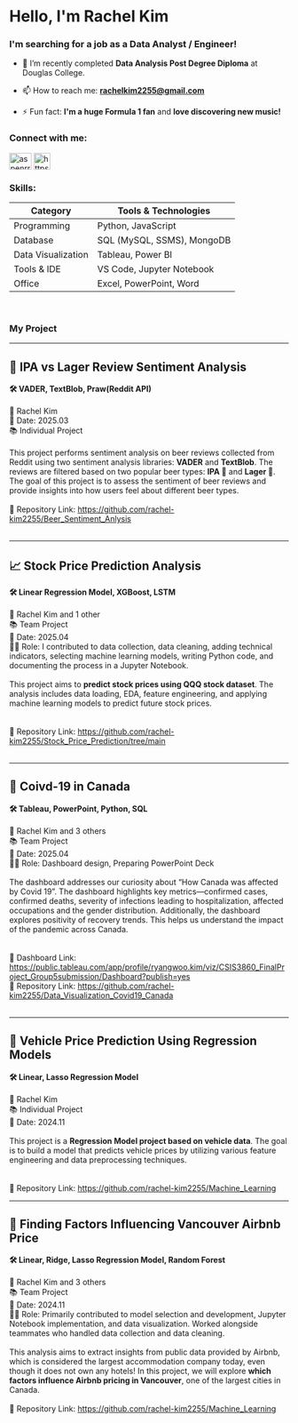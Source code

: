 <h1 align="left">Hello, I'm Rachel Kim</h1>
<h3 align="left">I'm searching for a job as a Data Analyst / Engineer!</h3>

- 🌱 I’m recently completed **Data Analysis Post Degree Diploma** at Douglas College.

- 📫 How to reach me: **rachelkim2255@gmail.com**

- ⚡ Fun fact: **I'm a huge Formula 1 fan** and **love discovering new music!**


<h3 align="left">Connect with me:</h3>
<p align="left">
<a href="https://instagram.com/aspenrr" target="blank"><img align="center" src="https://raw.githubusercontent.com/rahuldkjain/github-profile-readme-generator/master/src/images/icons/Social/instagram.svg" alt="aspenrr" height="30" width="40" /></a>
<a href="https://linkedin.com/in/rachel-kim2255/?locale=en_us" target="blank"><img align="center" src="https://cdn-icons-png.flaticon.com/512/174/174857.png" alt="https://www.linkedin.com/in/rachel-kim2255/?locale=en_us" height="30" width="30" /></a>
</p>

<h3 align="left">Skills:</h3>

<p>

| Category           | Tools & Technologies                |
|--------------------|-------------------------------------|
| Programming        | Python, JavaScript                  |
| Database           | SQL (MySQL, SSMS), MongoDB          |
| Data Visualization | Tableau, Power BI                   |
| Tools & IDE        | VS Code, Jupyter Notebook           |
| Office             | Excel, PowerPoint, Word             |

</p>
<br>

<h3 align="left">My Project</h3>

---

## 🍻 IPA vs Lager Review Sentiment Analysis  
**🛠️ VADER, TextBlob, Praw(Reddit API)**  
<br>
📎 Rachel Kim  
📅 Date: 2025.03  
📚 Individual Project  
<br>
This project performs sentiment analysis on beer reviews collected from Reddit using two sentiment analysis libraries: 
**VADER** and **TextBlob**. The reviews are filtered based on two popular beer types: **IPA 🍺** and **Lager 🍺**. The goal of this project is to assess the sentiment of beer reviews and provide insights into how users feel about different beer types.
<br>
<br>
🔗 Repository Link: https://github.com/rachel-kim2255/Beer_Sentiment_Anlysis  
<br>

---
## 📈 Stock Price Prediction Analysis  
**🛠️ Linear Regression Model, XGBoost, LSTM**   
<br>
📎 Rachel Kim and 1 other  
📚 Team Project    
📅 Date: 2025.04  
👩‍💻 Role: I contributed to data collection, data cleaning, adding technical indicators, selecting machine learning models, writing Python code, and documenting the process in a Jupyter Notebook.  
<br>
This project aims to **predict stock prices using QQQ stock dataset**. The analysis includes data loading, EDA, feature engineering, and applying machine learning models to predict future stock prices.  
<br>
<br>
🔗 Repository Link: https://github.com/rachel-kim2255/Stock_Price_Prediction/tree/main  
<br>

---
## 🦠 Coivd-19 in Canada  
**🛠️ Tableau, PowerPoint, Python, SQL**  
<br>
📎 Rachel Kim and 3 others  
📚 Team Project  
📅 Date: 2025.04  
👩‍💻 Role: Dashboard design, Preparing PowerPoint Deck  
<br>
The dashboard addresses our curiosity about “How Canada was affected by Covid 19”. The dashboard highlights key metrics—confirmed cases, confirmed deaths, severity of infections leading to hospitalization, affected occupations and the gender distribution. Additionally, the dashboard explores positivity of recovery trends. This helps us understand the impact of the pandemic across Canada.    
<br>
<br>
🎨 Dashboard Link: https://public.tableau.com/app/profile/ryangwoo.kim/viz/CSIS3860_FinalProject_Group5submission/Dashboard?publish=yes  
🔗 Repository Link: https://github.com/rachel-kim2255/Data_Visualization_Covid19_Canada  
<br>

---
## 🚙 Vehicle Price Prediction Using Regression Models  
**🛠️ Linear, Lasso Regression Model**  
<br>
📎 Rachel Kim  
📚 Individual Project  
📅 Date: 2024.11  
<br>
This project is a **Regression Model project based on vehicle data**. The goal is to build a model that predicts vehicle prices by utilizing various feature engineering and data preprocessing techniques.  
<br>
<br>
🔗 Repository Link: https://github.com/rachel-kim2255/Machine_Learning
<br>

---

## 🏡 Finding Factors Influencing Vancouver Airbnb Price  
**🛠️ Linear, Ridge, Lasso Regression Model, Random Forest**  
<br>
📎 Rachel Kim and 3 others  
📚 Team Project  
📅 Date: 2024.11  
👩‍💻 Role: Primarily contributed to model selection and development, Jupyter Notebook implementation, and data visualization. Worked alongside teammates who handled data collection and data cleaning.  
<br>
This analysis aims to extract insights from public data provided by Airbnb, which is considered the largest accommodation company today, even though it does not own any hotels! In this project, we will explore **which factors influence Airbnb pricing in Vancouver**, one of the largest cities in Canada.
<br>
<br>
🔗 Repository Link: https://github.com/rachel-kim2255/Machine_Learning
<br>
<br>
<br>
